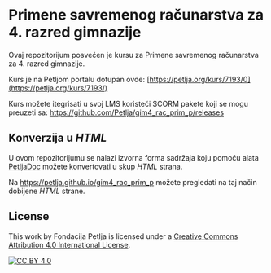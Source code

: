 # Primene savremenog računarstva za 4. razred gimnazije

Ovaj repozitorijum posvećen je kursu za Primene savremenog računarstva za 4. razred gimnazije. 

Kurs je na Petljom portalu dotupan ovde: [https://petlja.org/kurs/7193/0](https://petlja.org/kurs/7193/)

Kurs možete itegrisati u svoj LMS koristeći SCORM pakete koji se mogu preuzeti sa: https://github.com/Petlja/gim4_rac_prim_p/releases

## Konverzija u *HTML*

U ovom repozitorijumu se nalazi izvorna forma sadržaja koju pomoću alata [PetljaDoc](https://github.com/Petlja/PetljaDoc) možete konvertovati u skup *HTML* strana.

Na https://petlja.github.io/gim4_rac_prim_p možete pregledati na taj način dobijene *HTML* strane.

## License

This work by Fondacija Petlja is licensed under a
[Creative Commons Attribution 4.0 International License][cc-by].

[![CC BY 4.0][cc-by-image]][cc-by]

[cc-by]: http://creativecommons.org/licenses/by/4.0/
[cc-by-image]: https://i.creativecommons.org/l/by/4.0/88x31.png

